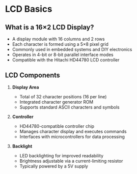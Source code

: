# LCD Basics

## What is a 16×2 LCD Display?
- A display module with 16 columns and 2 rows
- Each character is formed using a 5×8 pixel grid
- Commonly used in embedded systems and DIY electronics
- Operates in 4-bit or 8-bit parallel interface modes
- Compatible with the Hitachi HD44780 LCD controller

## LCD Components
1. **Display Area**
   - Total of 32 character positions (16 per line)
   - Integrated character generator ROM
   - Supports standard ASCII characters and symbols

2. **Controller**
   - HD44780-compatible controller chip
   - Manages character display and executes commands
   - Interfaces with microcontrollers for data processing

3. **Backlight**
   - LED backlighting for improved readability
   - Brightness adjustable via a current-limiting resistor
   - Typically powered by a 5V supply